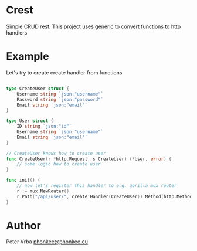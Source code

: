 # Crest

Simple CRUD rest. This project uses generic to convert functions to http handlers

# Example

Let's try to create create handler from functions

```go

type CreateUser struct {
    Username string `json:"username"`
    Password string `json:"password"`
    Email string `json:"email"`
}

type User struct {
    ID string `json:"id"`
    Username string `json:"username"`
    Email string `json:"email"`
}

// CreateUser knows how to create user
func CreateUser(r *http.Request, s CreateUser) (*User, error) {
    // some logic how to create user
}

func init() {
    // now let's register this handler to e.g. gorilla mux router
    r := mux.NewRouter()
    r.Path("/api/user/", create.Handler(CreateUser)).Method(http.MethodPut)
}
```

# Author
Peter Vrba <phonkee@phonkee.eu>
